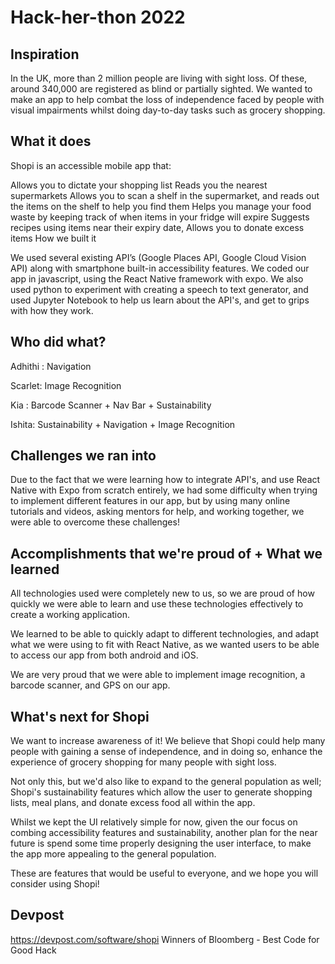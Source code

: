# Hack-her-thon 2022

## Inspiration

In the UK, more than 2 million people are living with sight loss. Of these, around 340,000 are registered as blind or partially sighted. We wanted to make an app to help combat the loss of independence faced by people with visual impairments whilst doing day-to-day tasks such as grocery shopping.

## What it does

Shopi is an accessible mobile app that:

Allows you to dictate your shopping list
Reads you the nearest supermarkets
Allows you to scan a shelf in the supermarket, and reads out the items on the shelf to help you find them
Helps you manage your food waste by keeping track of when items in your fridge will expire
Suggests recipes using items near their expiry date,
Allows you to donate excess items
How we built it

We used several existing API’s (Google Places API, Google Cloud Vision API) along with smartphone built-in accessibility features. We coded our app in javascript, using the React Native framework with expo. We also used python to experiment with creating a speech to text generator, and used Jupyter Notebook to help us learn about the API's, and get to grips with how they work.

## Who did what?

Adhithi : Navigation

Scarlet: Image Recognition

Kia : Barcode Scanner + Nav Bar + Sustainability

Ishita: Sustainability + Navigation + Image Recognition

## Challenges we ran into

Due to the fact that we were learning how to integrate API's, and use React Native with Expo from scratch entirely, we had some difficulty when trying to implement different features in our app, but by using many online tutorials and videos, asking mentors for help, and working together, we were able to overcome these challenges!

## Accomplishments that we're proud of + What we learned

All technologies used were completely new to us, so we are proud of how quickly we were able to learn and use these technologies effectively to create a working application.

We learned to be able to quickly adapt to different technologies, and adapt what we were using to fit with React Native, as we wanted users to be able to access our app from both android and iOS.

We are very proud that we were able to implement image recognition, a barcode scanner, and GPS on our app.

## What's next for Shopi

We want to increase awareness of it! We believe that Shopi could help many people with gaining a sense of independence, and in doing so, enhance the experience of grocery shopping for many people with sight loss.

Not only this, but we'd also like to expand to the general population as well; Shopi's sustainability features which allow the user to generate shopping lists, meal plans, and donate excess food all within the app.

Whilst we kept the UI relatively simple for now, given the our focus on combing accessibility features and sustainability, another plan for the near future is spend some time properly designing the user interface, to make the app more appealing to the general population.

These are features that would be useful to everyone, and we hope you will consider using Shopi!

## Devpost

https://devpost.com/software/shopi
Winners of Bloomberg - Best Code for Good Hack

